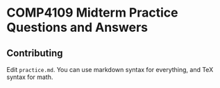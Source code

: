 # COMP4109 Midterm Practice Questions and Answers

## Contributing

Edit `practice.md`. You can use markdown syntax for everything, and TeX syntax for math.
